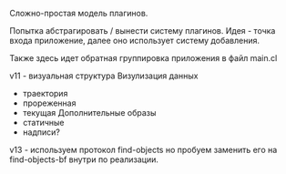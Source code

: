 Сложно-простая модель плагинов.

Попытка абстрагировать / вынести систему плагинов.
Идея - точка входа приложение, далее оно использует систему добавления.

Также здесь идет обратная группировка приложения в файл main.cl

v11 - визуальная структура
Визулизация данных
 - траектория
 - прореженная
 - текущая
Дополнительные образы
 - статичные
 - надписи?
 
v13 - используем протокол find-objects но пробуем заменить его на find-objects-bf внутри по реализации.